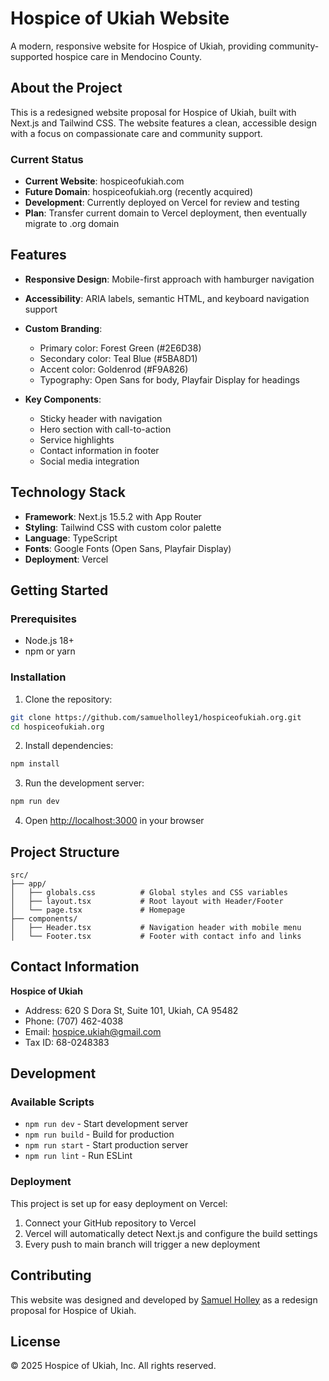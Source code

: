 # Hospice of Ukiah Website

A modern, responsive website for Hospice of Ukiah, providing community-supported hospice care in Mendocino County.

## About the Project

This is a redesigned website proposal for Hospice of Ukiah, built with Next.js and Tailwind CSS. The website features a clean, accessible design with a focus on compassionate care and community support.

### Current Status
- **Current Website**: hospiceofukiah.com
- **Future Domain**: hospiceofukiah.org (recently acquired)
- **Development**: Currently deployed on Vercel for review and testing
- **Plan**: Transfer current domain to Vercel deployment, then eventually migrate to .org domain

## Features

- **Responsive Design**: Mobile-first approach with hamburger navigation
- **Accessibility**: ARIA labels, semantic HTML, and keyboard navigation support
- **Custom Branding**: 
  - Primary color: Forest Green (#2E6D38)
  - Secondary color: Teal Blue (#5BA8D1) 
  - Accent color: Goldenrod (#F9A826)
  - Typography: Open Sans for body, Playfair Display for headings

- **Key Components**:
  - Sticky header with navigation
  - Hero section with call-to-action
  - Service highlights
  - Contact information in footer
  - Social media integration

## Technology Stack

- **Framework**: Next.js 15.5.2 with App Router
- **Styling**: Tailwind CSS with custom color palette
- **Language**: TypeScript
- **Fonts**: Google Fonts (Open Sans, Playfair Display)
- **Deployment**: Vercel

## Getting Started

### Prerequisites
- Node.js 18+ 
- npm or yarn

### Installation

1. Clone the repository:
```bash
git clone https://github.com/samuelholley1/hospiceofukiah.org.git
cd hospiceofukiah.org
```

2. Install dependencies:
```bash
npm install
```

3. Run the development server:
```bash
npm run dev
```

4. Open [http://localhost:3000](http://localhost:3000) in your browser

## Project Structure

```
src/
├── app/
│   ├── globals.css          # Global styles and CSS variables
│   ├── layout.tsx           # Root layout with Header/Footer
│   └── page.tsx             # Homepage
├── components/
│   ├── Header.tsx           # Navigation header with mobile menu
│   └── Footer.tsx           # Footer with contact info and links
```

## Contact Information

**Hospice of Ukiah**
- Address: 620 S Dora St, Suite 101, Ukiah, CA 95482
- Phone: (707) 462-4038
- Email: hospice.ukiah@gmail.com
- Tax ID: 68-0248383

## Development

### Available Scripts

- `npm run dev` - Start development server
- `npm run build` - Build for production
- `npm run start` - Start production server
- `npm run lint` - Run ESLint

### Deployment

This project is set up for easy deployment on Vercel:

1. Connect your GitHub repository to Vercel
2. Vercel will automatically detect Next.js and configure the build settings
3. Every push to main branch will trigger a new deployment

## Contributing

This website was designed and developed by [Samuel Holley](https://github.com/samuelholley1) as a redesign proposal for Hospice of Ukiah.

## License

© 2025 Hospice of Ukiah, Inc. All rights reserved.
